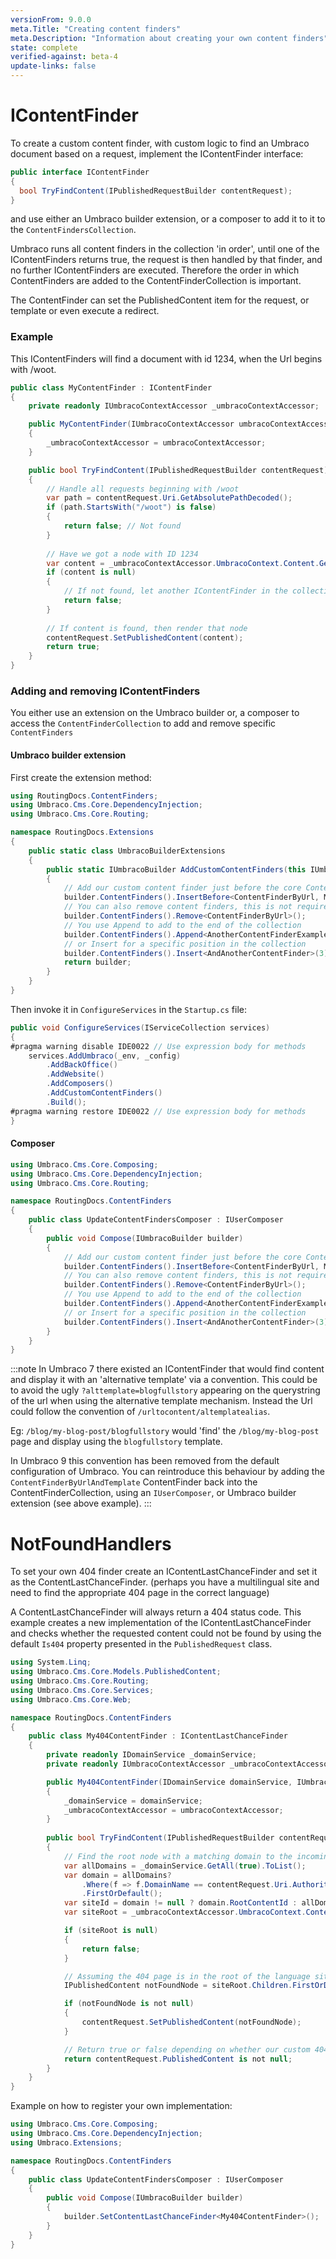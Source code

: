 ```yaml
---
versionFrom: 9.0.0
meta.Title: "Creating content finders"
meta.Description: "Information about creating your own content finders"
state: complete
verified-against: beta-4
update-links: false
---
```


# IContentFinder

To create a custom content finder, with custom logic to find an Umbraco document based on a request, implement the IContentFinder interface:

```csharp
public interface IContentFinder
{
  bool TryFindContent(IPublishedRequestBuilder contentRequest);
}
```
and use either an Umbraco builder extension, or a composer to add it to it to the `ContentFindersCollection`.

Umbraco runs all content finders in the collection 'in order', until one of the IContentFinders returns true, the request is then handled by that finder, and no further IContentFinders are executed. Therefore the order in which ContentFinders are added to the ContentFinderCollection is important.

The ContentFinder can set the PublishedContent item for the request, or template or even execute a redirect.

### Example

This IContentFinders will find a document with id 1234, when the Url begins with /woot.

```csharp
public class MyContentFinder : IContentFinder
{
    private readonly IUmbracoContextAccessor _umbracoContextAccessor;

    public MyContentFinder(IUmbracoContextAccessor umbracoContextAccessor)
    {
        _umbracoContextAccessor = umbracoContextAccessor;
    }

    public bool TryFindContent(IPublishedRequestBuilder contentRequest)
    {
        // Handle all requests beginning with /woot
        var path = contentRequest.Uri.GetAbsolutePathDecoded();
        if (path.StartsWith("/woot") is false)
        {
            return false; // Not found
        }
        
        // Have we got a node with ID 1234
        var content = _umbracoContextAccessor.UmbracoContext.Content.GetById(1059);
        if (content is null)
        {
            // If not found, let another IContentFinder in the collection try.
            return false;
        }
        
        // If content is found, then render that node
        contentRequest.SetPublishedContent(content);
        return true;
    }
}
```

### Adding and removing IContentFinders

You either use an extension on the Umbraco builder or, a composer to access the `ContentFinderCollection` to add and remove specific `ContentFinders`

#### Umbraco builder extension

First create the extension method:

```c#
using RoutingDocs.ContentFinders;
using Umbraco.Cms.Core.DependencyInjection;
using Umbraco.Cms.Core.Routing;

namespace RoutingDocs.Extensions
{
    public static class UmbracoBuilderExtensions
    {
        public static IUmbracoBuilder AddCustomContentFinders(this IUmbracoBuilder builder)
        {
            // Add our custom content finder just before the core ContentFinderByUrl
            builder.ContentFinders().InsertBefore<ContentFinderByUrl, MyContentFinder>();
            // You can also remove content finders, this is not required here though, since our finder runs before the url one
            builder.ContentFinders().Remove<ContentFinderByUrl>();
            // You use Append to add to the end of the collection
            builder.ContentFinders().Append<AnotherContentFinderExample>();
            // or Insert for a specific position in the collection
            builder.ContentFinders().Insert<AndAnotherContentFinder>(3);
            return builder;
        }
    }
}
```

Then invoke it in `ConfigureServices` in the `Startup.cs` file:

```c#
public void ConfigureServices(IServiceCollection services)
{
#pragma warning disable IDE0022 // Use expression body for methods
    services.AddUmbraco(_env, _config)
        .AddBackOffice()
        .AddWebsite()
        .AddComposers()
        .AddCustomContentFinders()
        .Build();
#pragma warning restore IDE0022 // Use expression body for methods
}
```


#### Composer

```csharp
using Umbraco.Cms.Core.Composing;
using Umbraco.Cms.Core.DependencyInjection;
using Umbraco.Cms.Core.Routing;

namespace RoutingDocs.ContentFinders
{
    public class UpdateContentFindersComposer : IUserComposer
    {
        public void Compose(IUmbracoBuilder builder)
        {
            // Add our custom content finder just before the core ContentFinderByUrl
            builder.ContentFinders().InsertBefore<ContentFinderByUrl, MyContentFinder>();
            // You can also remove content finders, this is not required here though, since our finder runs before the url one
            builder.ContentFinders().Remove<ContentFinderByUrl>();
            // You use Append to add to the end of the collection
            builder.ContentFinders().Append<AnotherContentFinderExample>();
            // or Insert for a specific position in the collection
            builder.ContentFinders().Insert<AndAnotherContentFinder>(3);
        }
    }
}

```
:::note
In Umbraco 7 there existed an IContentFinder that would find content and display it with an 'alternative template' via a convention. This could be to avoid the ugly `?alttemplate=blogfullstory` appearing on the querystring of the url when using the alternative template mechanism. Instead the Url could follow the convention of `/urltocontent/altemplatealias`. 

Eg: `/blog/my-blog-post/blogfullstory` would 'find' the `/blog/my-blog-post` page and display using the `blogfullstory` template. 

In Umbraco 9 this convention has been removed from the default configuration of Umbraco. You can reintroduce this behaviour by adding the `ContentFinderByUrlAndTemplate` ContentFinder back into the ContentFinderCollection, using an `IUserComposer`, or Umbraco builder extension (see above example).
:::

# NotFoundHandlers

To set your own 404 finder create an IContentLastChanceFinder and set it as the ContentLastChanceFinder. (perhaps you have a multilingual site and need to find the appropriate 404 page in the correct language)

A ContentLastChanceFinder will always return a 404 status code. This example creates a new implementation of the IContentLastChanceFinder and checks whether the requested content could not be found by using the default `Is404` property presented in the `PublishedRequest` class.

```csharp
using System.Linq;
using Umbraco.Cms.Core.Models.PublishedContent;
using Umbraco.Cms.Core.Routing;
using Umbraco.Cms.Core.Services;
using Umbraco.Cms.Core.Web;

namespace RoutingDocs.ContentFinders
{
    public class My404ContentFinder : IContentLastChanceFinder
    {
        private readonly IDomainService _domainService;
        private readonly IUmbracoContextAccessor _umbracoContextAccessor;

        public My404ContentFinder(IDomainService domainService, IUmbracoContextAccessor umbracoContextAccessor)
        {
            _domainService = domainService;
            _umbracoContextAccessor = umbracoContextAccessor;
        }
        
        public bool TryFindContent(IPublishedRequestBuilder contentRequest)
        {
            // Find the root node with a matching domain to the incoming request
            var allDomains = _domainService.GetAll(true).ToList();
            var domain = allDomains?
                .Where(f => f.DomainName == contentRequest.Uri.Authority || f.DomainName == $"https://{contentRequest.Uri.Authority}")
                .FirstOrDefault();
            var siteId = domain != null ? domain.RootContentId : allDomains.Any() ? allDomains.FirstOrDefault()?.RootContentId : null;
            var siteRoot = _umbracoContextAccessor.UmbracoContext.Content.GetById(false, siteId ?? -1);

            if (siteRoot is null)
            {
                return false;
            }

            // Assuming the 404 page is in the root of the language site with alias fourOhFourPageAlias
            IPublishedContent notFoundNode = siteRoot.Children.FirstOrDefault(f => f.ContentType.Alias == "fourOhFourPageAlias");

            if (notFoundNode is not null)
            {
                contentRequest.SetPublishedContent(notFoundNode);
            }

            // Return true or false depending on whether our custom 404 page was found
            return contentRequest.PublishedContent is not null;
        }
    }
}
```

Example on how to register your own implementation:

```csharp
using Umbraco.Cms.Core.Composing;
using Umbraco.Cms.Core.DependencyInjection;
using Umbraco.Extensions;

namespace RoutingDocs.ContentFinders
{
    public class UpdateContentFindersComposer : IUserComposer
    {
        public void Compose(IUmbracoBuilder builder)
        {
            builder.SetContentLastChanceFinder<My404ContentFinder>();
        }
    }
}
```